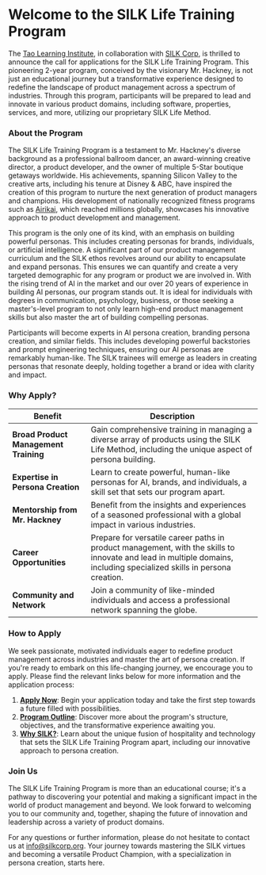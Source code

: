 # Welcome to the SILK Life Training Program

The [Tao Learning Institute](https://taolearning.org), in collaboration with [SILK Corp](https://silkcorp.org), is thrilled to announce the call for applications for the SILK Life Training Program. This pioneering 2-year program, conceived by the visionary Mr. Hackney, is not just an educational journey but a transformative experience designed to redefine the landscape of product management across a spectrum of industries. Through this program, participants will be prepared to lead and innovate in various product domains, including software, properties, services, and more, utilizing our proprietary SILK Life Method.

### About the Program

The SILK Life Training Program is a testament to Mr. Hackney's diverse background as a professional ballroom dancer, an award-winning creative director, a product developer, and the owner of multiple 5-Star boutique getaways worldwide. His achievements, spanning Silicon Valley to the creative arts, including his tenure at Disney & ABC, have inspired the creation of this program to nurture the next generation of product managers and champions. His development of nationally recognized fitness programs such as [Airikai](https://airikai.com), which reached millions globally, showcases his innovative approach to product development and management.

This program is the only one of its kind, with an emphasis on building powerful personas. This includes creating personas for brands, individuals, or artificial intelligence. A significant part of our product management curriculum and the SILK ethos revolves around our ability to encapsulate and expand personas. This ensures we can quantify and create a very targeted demographic for any program or product we are involved in. With the rising trend of AI in the market and our over 20 years of experience in building AI personas, our program stands out. It is ideal for individuals with degrees in communication, psychology, business, or those seeking a master's-level program to not only learn high-end product management skills but also master the art of building compelling personas.

Participants will become experts in AI persona creation, branding persona creation, and similar fields. This includes developing powerful backstories and prompt engineering techniques, ensuring our AI personas are remarkably human-like. The SILK trainees will emerge as leaders in creating personas that resonate deeply, holding together a brand or idea with clarity and impact.

### Why Apply?

| Benefit               | Description                                                                                       |
|-----------------------|---------------------------------------------------------------------------------------------------|
| **Broad Product Management Training** | Gain comprehensive training in managing a diverse array of products using the SILK Life Method, including the unique aspect of persona building.       |
| **Expertise in Persona Creation**       | Learn to create powerful, human-like personas for AI, brands, and individuals, a skill set that sets our program apart. |
| **Mentorship from Mr. Hackney** | Benefit from the insights and experiences of a seasoned professional with a global impact in various industries. |
| **Career Opportunities**    | Prepare for versatile career paths in product management, with the skills to innovate and lead in multiple domains, including specialized skills in persona creation.           |
| **Community and Network**  | Join a community of like-minded individuals and access a professional network spanning the globe.     |

### How to Apply

We seek passionate, motivated individuals eager to redefine product management across industries and master the art of persona creation. If you're ready to embark on this life-changing journey, we encourage you to apply. Please find the relevant links below for more information and the application process:

1. **[Apply Now](https://github.com/NoteHive/Silk-Corp-Guide/blob/main/Visa/apply.md)**: Begin your application today and take the first step towards a future filled with possibilities.
2. **[Program Outline](https://github.com/NoteHive/Silk-Corp-Guide/blob/main/Visa/program.md)**: Discover more about the program's structure, objectives, and the transformative experience awaiting you.
3. **[Why SILK?](https://github.com/NoteHive/Silk-Corp-Guide/blob/main/Visa/why.md)**: Learn about the unique fusion of hospitality and technology that sets the SILK Life Training Program apart, including our innovative approach to persona creation.

### Join Us

The SILK Life Training Program is more than an educational course; it's a pathway to discovering your potential and making a significant impact in the world of product management and beyond. We look forward to welcoming you to our community and, together, shaping the future of innovation and leadership across a variety of product domains.

For any questions or further information, please do not hesitate to contact us at [info@silkcorp.org](mailto:info@silkcorp.org). Your journey towards mastering the SILK virtues and becoming a versatile Product Champion, with a specialization in persona creation, starts here.
